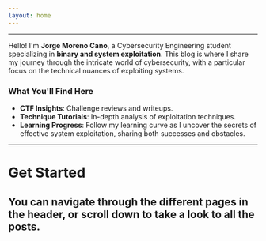 ```yaml
---
layout: home
---
```


---

Hello! I'm **Jorge Moreno Cano**, a Cybersecurity Engineering student specializing in **binary and system exploitation**. This blog is where I share my journey through the intricate world of cybersecurity, with a particular focus on the technical nuances of exploiting systems.

### What You'll Find Here

- **CTF Insights**: Challenge reviews and writeups.
- **Technique Tutorials**: In-depth analysis of exploitation techniques.
- **Learning Progress**: Follow my learning curve as I uncover the secrets of effective system exploitation, sharing both successes and obstacles.

---
# Get Started
## You can navigate through the different pages in the header, or scroll down to take a look to all the posts.